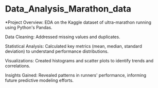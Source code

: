 # Data_Analysis_Marathon_data
*Project Overview: EDA on the Kaggle dataset of ultra-marathon running using Python's Pandas.
<p>Data Cleaning: Addressed missing values and duplicates.</p>
<p>Statistical Analysis: Calculated key metrics (mean, median, standard deviation) to understand performance distributions.</p> <p>Visualizations: Created histograms and scatter plots to identify trends and correlations.</p>
<p>Insights Gained: Revealed patterns in runners' performance, informing future predictive modeling efforts.</p>

